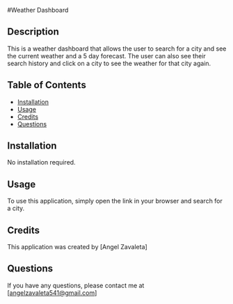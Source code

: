#Weather Dashboard

## Description
This is a weather dashboard that allows the user to search for a city and see the current weather and a 5 day forecast. The user can also see their search history and click on a city to see the weather for that city again.

## Table of Contents
* [Installation](#installation)
* [Usage](#usage)
* [Credits](#credits)
* [Questions](#questions)

## Installation
No installation required.

## Usage
To use this application, simply open the link in your browser and search for a city.

## Credits
This application was created by [Angel Zavaleta]

## Questions
If you have any questions, please contact me at [angelzavaleta541@gmail.com]